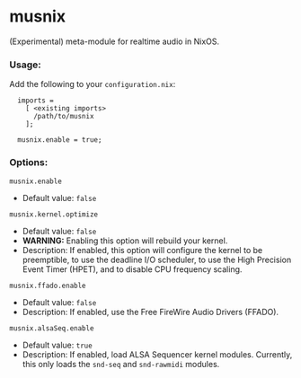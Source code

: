 # musnix

(Experimental) meta-module for realtime audio in NixOS.

### Usage:
Add the following to your `configuration.nix`:
```
  imports = 
    [ <existing imports>
      /path/to/musnix
    ];
    
  musnix.enable = true;
```

### Options:

`musnix.enable`
* Default value: `false`
    
`musnix.kernel.optimize`
* Default value: `false`
* **WARNING:** Enabling this option will rebuild your kernel.
* Description: If enabled, this option will configure the kernel to be preemptible, to use the deadline I/O scheduler, to use the High Precision Event Timer (HPET), and to disable CPU frequency scaling.

`musnix.ffado.enable`
* Default value: `false`
* Description: If enabled, use the Free FireWire Audio Drivers (FFADO).

`musnix.alsaSeq.enable`
* Default value: `true`
* Description: If enabled, load ALSA Sequencer kernel modules.  Currently, this only loads the `snd-seq` and `snd-rawmidi` modules.
